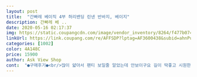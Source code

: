 ```yaml
---
layout: post 
title:  "간빠레 베이직 4부 허리밴딩 린넨 반바지, 베이지" 
description: 간빠레 베 ..
date: 2020-05-16 02:17:37 
img: https://static.coupangcdn.com/image/vendor_inventory/8264/f477b074efa17f07eb113c39d9faad3ecc39e6a9042609bf0661e421763c.JPG 
linkUrl: https://link.coupang.com/re/AFFSDP?lptag=AF3600438&subid=ahnPublicAsk&pageKey=209840728&itemId=624282971&vendorItemId=4639460174&traceid=V0-113-01287dd75c9e1084 
categories: [1002] 
color: 4A148C 
price: 15900 
author: Ask View Shop 
cont:  "●구매후기●<br/>많이 얇아서 팬티 보일줄 알았는데 안보이구요 길이 딱좋고 시원한 재질에 가격대비 넘 만족입니다.<br/> 하나 더 살거에요.<br/><br/>바지 통이 조금만 좁게 나왔으면 더 이뻤을듯<br/>아주 맘에 들어요 여름에 시원하게 입고 다니기 좋을거같네옹<br/>이뻐요 시원한 재질에 아주 편함<br/>" 
---
```

